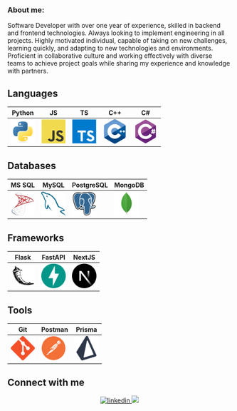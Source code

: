 ### About me:
Software Developer with over one year of experience, skilled in backend and frontend technologies. Always looking to implement engineering in all projects. Highly motivated individual, capable of taking on new challenges, learning quickly, and adapting to new technologies and environments. Proficient in collaborative culture and working effectively with diverse teams to achieve project goals while sharing my experience and knowledge with partners.  

## Languages  
| Python | JS | TS | C++ | C# |
|----------|----------|----------|-----|-----|
| <img src="https://github.com/devicons/devicon/blob/master/icons/python/python-original.svg" title="Python" alt="Python" width="55" height="55"/> | <img src="https://github.com/devicons/devicon/blob/master/icons/javascript/javascript-original.svg" title="JavaScript" alt="JavaScript" width="55" height="55"/> | <img src="https://github.com/devicons/devicon/blob/master/icons/typescript/typescript-original.svg" title="TypeScript" alt="TypeScript" width="55" height="55"/> |  <img src="https://github.com/devicons/devicon/blob/master/icons/cplusplus/cplusplus-original.svg" title="C++" alt="C++" width="55" height="55"/> |  <img src="https://github.com/devicons/devicon/blob/master/icons/csharp/csharp-original.svg" title="C#" alt="C#" width="55" height="55"/> |    

## Databases  
| MS SQL | MySQL | PostgreSQL | MongoDB |
|----------|----------|----------|-----|
| <img src="https://github.com/devicons/devicon/blob/master/icons/microsoftsqlserver/microsoftsqlserver-original.svg" title="MS SQL" alt="MS SQL" width="55" height="55">| <img src="https://github.com/devicons/devicon/blob/master/icons/mysql/mysql-original.svg" title="MySQL" alt="MySQL" width="55" height="55"> | <img src="https://github.com/devicons/devicon/blob/master/icons/postgresql/postgresql-original.svg" title="PostgreSQL" alt="PostgreSQL" width="55" height="55"> | <img src="https://github.com/devicons/devicon/blob/master/icons/mongodb/mongodb-original.svg" title="MongoDB" alt="MongoDB" width="55" height="55"> |

## Frameworks  
| Flask | FastAPI | NextJS |
|----------|----------|-----|
| <img src="https://github.com/devicons/devicon/blob/master/icons/flask/flask-original.svg" title="Flask" alt="Flask" width="55" height="55"> | <img src="https://github.com/devicons/devicon/blob/master/icons/fastapi/fastapi-original.svg" title="FastAPI" alt="FastAPI" width="55" height="55"> | <img src="https://github.com/devicons/devicon/blob/master/icons/nextjs/nextjs-original.svg" title="NextJS" alt="NextJS" width="55" height="55"> |

## Tools  
| Git | Postman | Prisma |
|----------|----------|----------|
| <img src="https://github.com/devicons/devicon/blob/master/icons/git/git-original.svg" title="Git" alt="Git" width="55" height="55"> | <img src="https://github.com/devicons/devicon/blob/master/icons/postman/postman-original.svg" title="Postman" alt="Postman" width="55" height="55"> | <img src="https://github.com/devicons/devicon/blob/master/icons/prisma/prisma-original.svg" title="Prisma" alt="Prisma" width="55" height="55"> |

## Connect with me  
<div align="center">
  
<a href="https://linkedin.com/in/nigell-marcel-jama-oyarvide-6998921a8" target="_blank">
<img src=https://img.shields.io/badge/linkedin-%231E77B5.svg?&style=for-the-badge&logo=linkedin&logoColor=white alt=linkedin style="margin-bottom: 5px;" />
</a>  

<a href="https://leetcode.com/u/Gokruzk/" target="_blank">
<img src="https://img.shields.io/badge/LeetCode-000000?style=for-the-badge&logo=LeetCode&logoColor"/>
</a>  

</div>
